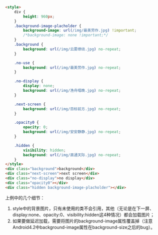 
```html
<style>
    div {
        height: 960px;
    }
    .background-image-placholder {
        background-image: url(/img/最美劳作.jpg) !important;
        /*background-image: none !important;*/
    }
    .background {
        background: url(/img/云雾缭绕.jpg) no-repeat;
    }

    .no-use {
        background: url(/img/最美劳作.jpg) no-repeat;
    }

    .no-display {
        display: none;
        background: url(/img/渔舟唱晚.jpg) no-repeat;
    }

    .next-screen {
        background: url(/img/目标前方.jpg) no-repeat;
    }

    .opacity0 {
        opacity: 0;
        background: url(/img/安安静静.jpg) no-repeat;
    }

    .hidden {
        visibility: hidden;
        background: url(/img/直通天际.jpg) no-repeat;
    }
</style>
<div class="background">background</div>
<div class="next-screen">next screen</div>
<div class="no-display">no display</div>
<div class="opacity0"></div>
<div class="hidden background-image-placholder"></div>
```

上例中的几个细节：
1. style中的背景图片，只有未使用的类不会引用，其他（无论是在下一屏、display:none、opacity:0、visibility:hidden这4种情况）都会加载图片；
2. 如果要做延迟加载，需要将图片的background-image属性覆盖掉（注意Android4.2中background-image属性在background-size之后的bug）。
